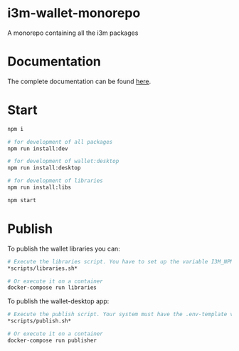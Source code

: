 # i3m-wallet-monorepo

A monorepo containing all the i3m packages

# Documentation

The complete documentation can be found [here](https://i3-market.gitlab.io/code/backplane/backplane-api-gateway/backplane-api-specification/systems/trust-security-privacy/smart-wallet/overview.html).

# Start

```bash
npm i

# for development of all packages
npm run install:dev

# for development of wallet:desktop
npm run install:desktop

# for development of libraries
npm run install:libs

npm start
```

# Publish

To publish the wallet libraries you can:

```bash
# Execute the libraries script. You have to set up the variable I3M_NPM_REGISTRY_AUTH
*scripts/libraries.sh*

# Or execute it on a container
docker-compose run libraries
```

To publish the wallet-desktop app:

```bash
# Execute the publish script. Your system must have the .env-template variables configured
*scripts/publish.sh*

# Or execute it on a container
docker-compose run publisher
```


